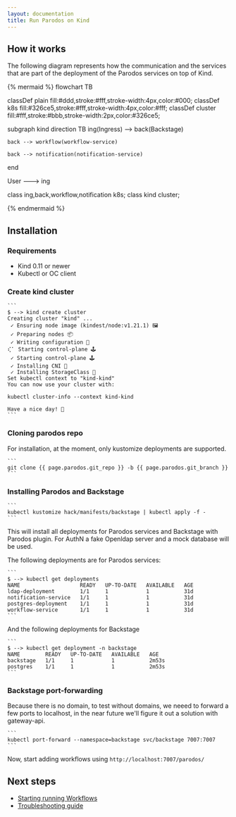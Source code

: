 ```yaml
---
layout: documentation
title: Run Parodos on Kind
---
```



## How it works

The following diagram represents how the communication and the services that
are part of the deployment of the Parodos services on top of Kind.

{% mermaid %}
flowchart TB

  classDef plain fill:#ddd,stroke:#fff,stroke-width:4px,color:#000;
  classDef k8s fill:#326ce5,stroke:#fff,stroke-width:4px,color:#fff;
  classDef cluster fill:#fff,stroke:#bbb,stroke-width:2px,color:#326ce5;

  subgraph kind
    direction TB
    ing(Ingress) --> back(Backstage)

    back --> workflow(workflow-service)

    back --> notification(notification-service)
  end

  User --->  ing

  class ing,back,workflow,notification k8s;
  class kind cluster;

{% endmermaid %}

## Installation

### Requirements

- Kind 0.11 or newer
- Kubectl or OC client

### Create kind cluster

    ```
    $ --> kind create cluster
    Creating cluster "kind" ...
     ✓ Ensuring node image (kindest/node:v1.21.1) 🖼
     ✓ Preparing nodes 📦
     ✓ Writing configuration 📜
    ⢎⠁ Starting control-plane 🕹️
     ✓ Starting control-plane 🕹️
     ✓ Installing CNI 🔌
     ✓ Installing StorageClass 💾
    Set kubectl context to "kind-kind"
    You can now use your cluster with:

    kubectl cluster-info --context kind-kind

    Have a nice day! 👋
    ```

### Cloning parodos repo

For installation, at the moment, only kustomize deployments are supported.

    ```
    git clone {{ page.parodos.git_repo }} -b {{ page.parodos.git_branch }}
    ```

### Installing Parodos and Backstage

    ```
    kubectl kustomize hack/manifests/backstage | kubectl apply -f -
    ```

This will install all deployments for Parodos services and Backstage with
Parodos plugin. For AuthN a fake Openldap server and a mock database will be
used.

The following deployments are for Parodos services:

    ```
    $ --> kubectl get deployments
    NAME                   READY   UP-TO-DATE   AVAILABLE   AGE
    ldap-deployment        1/1     1            1           31d
    notification-service   1/1     1            1           31d
    postgres-deployment    1/1     1            1           31d
    workflow-service       1/1     1            1           31d
    ```

And the following deployments for Backstage

    ```
    $ --> kubectl get deployment -n backstage
    NAME        READY   UP-TO-DATE   AVAILABLE   AGE
    backstage   1/1     1            1           2m53s
    postgres    1/1     1            1           2m53s
    ```

### Backstage port-forwarding

Because there is no domain, to test without domains, we neeed to forward a few
ports to localhost, in the near future we'll figure it out a solution with
gateway-api.

    ```
    kubectl port-forward --namespace=backstage svc/backstage 7007:7007
    ```

Now, start adding workflows using `http://localhost:7007/parodos/`

## Next steps

- [Starting running Workflows](./running_workflows.md)
- [Troubleshooting guide](./../operations/troubleshooting.md)
